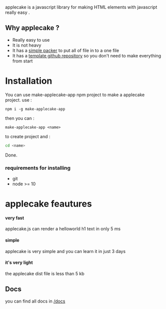 applecake is a javascript library for making HTML elements with javascript really easy .

## Why applecake ?
- Really easy to use
- It is not heavy
- It has a <a href="https://github.com/applecakejs/packer">simple packer</a> to put all of file in to a one file
- It has a <a href="https://github.com/applecakejs/make-applecake-app">template github repository</a> so you don't need to make everything from start

# Installation
You can use make-applecake-app npm project to make a applecake project.
use : 
```npm
npm i -g make-applecake-app
```
then you can :
```
make-applecake-app <name>
```
to create project 
and :
```bash
cd <name>
```
Done.
### requirements for installing
- git
- node >= 10

# applecake feautures

#### very fast

applecake.js can render a helloworld h1 text in only 5 ms
#### simple

applecake is very simple and you can learn it in just 3 days
#### it's very light
the applecake dist file is less than 5 kb

## Docs 
you can find  all docs in <a href="./docs">/docs</a>
